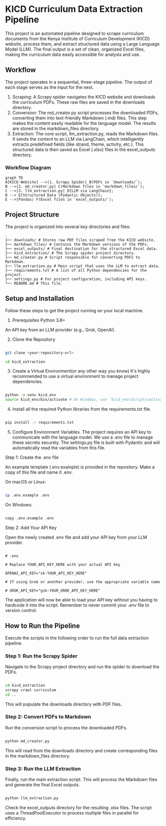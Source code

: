 # KICD Curriculum Data Extraction Pipeline

This project is an automated pipeline designed to scrape curriculum documents from the Kenya Institute of Curriculum Development (KICD) website, process them, and extract structured data using a Large Language Model (LLM). The final output is a set of clean, organized Excel files, making the curriculum data easily accessible for analysis and use.

## Workflow

The project operates in a sequential, three-stage pipeline. The output of each stage serves as the input for the next.

1. Scraping: A Scrapy spider navigates the KICD website and downloads the curriculum PDFs. These raw files are saved in the downloads directory.
2. Conversion: The md_creator.py script processes the downloaded PDFs, converting them into text-friendly Markdown (.md) files. This step makes the content easily readable for the language model. The results are stored in the markdown_files directory.
3. Extraction: The core script, llm_extraction.py, reads the Markdown files. It sends the content to an LLM via LangChain, which intelligently extracts predefined fields (like strand, theme, activity, etc.). This structured data is then saved as Excel (.xlsx) files in the excel_outputs directory.

### Workflow Diagram

```
graph TD
A[KICD Website] -->|1. Scrapy Spider| B(PDFs in `downloads/`);
B -->|2. md_creator.py| C(Markdown files in `markdown_files/`);
C -->|3. llm_extraction.py| D{LLM via LangChain};
D --> E[Structured Data (Pydantic Objects)];
E -->|Pandas| F(Excel files in `excel_outputs/`);
```

## Project Structure

The project is organized into several key directories and files:

```
.
├── downloads/ # Stores raw PDF files scraped from the KICD website.
├── markdown_files/ # Contains the Markdown versions of the PDFs.
├── excel_outputs/ # Final destination for the structured Excel data.
├── kicd_extraction/ # The Scrapy spider project directory.
├── md_creator.py # Script responsible for converting PDFs to Markdown.
├── llm_extraction.py # Main script that uses the LLM to extract data.
├── requirements.txt # A list of all Python dependencies for the project.
├── settings.py # For project configuration, including API keys.
└── README.md # This file.
```

## Setup and Installation

Follow these steps to get the project running on your local machine.

1. Prerequisites
   Python 3.8+

An API key from an LLM provider (e.g., Grok, OpenAI).

2. Clone the Repository

```bash

git clone <your-repository-url>

cd kicd_extraction
```

3. Create a Virtual Environment(or any other way you know)
   It's highly recommended to use a virtual environment to manage project dependencies.

```bash

python -m venv kicd_env
source kicd_env/bin/activate # On Windows, use `kicd_env\Scripts\activate` 4. Install Dependencies
```

4. Install all the required Python libraries from the requirements.txt file.

```bash

pip install -r requirements.txt
```

5. Configure Environment Variables. The project requires an API key to communicate with the language model. We use a .env file to manage these secrets securely. The settings.py file is built with Pydantic and will automatically read the variables from this file.

Step 1: Create the .env file

An example template (.env.example) is provided in the repository. Make a copy of this file and name it .env.

On macOS or Linux:

```bash

cp .env.example .env
```

On Windows:

```bash

copy .env.example .env
```

Step 2: Add Your API Key

Open the newly created .env file and add your API key from your LLM provider.

```Ini, TOML

# .env

# Replace YOUR_API_KEY_HERE with your actual API key

OPENAI_API_KEY="sk-YOUR_API_KEY_HERE"

# If using Grok or another provider, use the appropriate variable name

# GROK_API_KEY="gsk-YOUR_GROK_API_KEY_HERE"
```

The application will now be able to load your API key without you having to hardcode it into the script. Remember to never commit your .env file to version control.

## How to Run the Pipeline

Execute the scripts in the following order to run the full data extraction pipeline.

### Step 1: Run the Scrapy Spider

Navigate to the Scrapy project directory and run the spider to download the PDFs.

```bash

cd kicd_extraction
scrapy crawl curriculum
cd ..
```

This will populate the downloads directory with PDF files.

### Step 2: Convert PDFs to Markdown

Run the conversion script to process the downloaded PDFs.

```bash

python md_creator.py
```

This will read from the downloads directory and create corresponding files in the markdown_files directory.

### Step 3: Run the LLM Extraction

Finally, run the main extraction script. This will process the Markdown files and generate the final Excel outputs.

```bash

python llm_extraction.py
```

Check the excel_outputs directory for the resulting .xlsx files. The script uses a ThreadPoolExecutor to process multiple files in parallel for efficiency.
